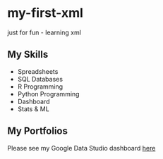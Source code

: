 # my-first-xml
just for fun - learning xml

## My Skills

- Spreadsheets
- SQL Databases
- R Programming
- Python Programming
- Dashboard
- Stats & ML

## My Portfolios
Please see my Google Data Studio dashboard [here](https://www.google.com)
